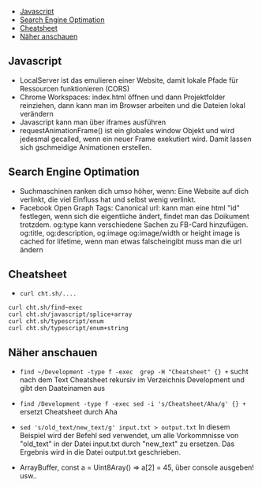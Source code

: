 - [Javascript](#javascript)
- [Search Engine Optimation](#search-engine-optimation)
- [Cheatsheet](#cheatsheet)
- [Näher anschauen](#näher-anschauen)

## Javascript

+ LocalServer ist das emulieren einer Website, damit lokale Pfade für Ressourcen funktionieren (CORS)
+ Chrome Workspaces: index.html öffnen und dann Projektfolder reinziehen, dann kann man im Browser arbeiten und die Dateien lokal verändern
+ Javascript kann man über iframes ausführen
+ requestAnimationFrame() ist ein globales window Objekt und wird jedesmal gecalled, wenn ein neuer Frame exekutiert wird. Damit lassen sich gschmeidige Animationen erstellen.


## Search Engine Optimation

+ Suchmaschinen ranken dich umso höher, wenn: Eine Website auf dich verlinkt, die viel Einfluss hat und selbst wenig verlinkt.
+ Facebook Open Graph Tags: Canonical url: <meta property="og:url" content="http://...." /> kann man eine html "id" festlegen, wenn sich die eigentliche ändert, findet man das Doikument trotzdem. og:type kann verschiedene Sachen zu FB-Card hinzufügen. og:title, og:description, og:image og:image/width or height image is cached for lifetime, wenn man etwas falscheingibt muss man die url ändern

## Cheatsheet

+ `curl cht.sh/....`
```
curl cht.sh/find~exec
curl cht.sh/javascript/splice+array
curl cht.sh/typescript/enum
curl cht.sh/typescript/enum+string
```


## Näher anschauen

+ `find ~/Development -type f -exec  grep -H "Cheatsheet" {} +` sucht nach dem Text Cheatsheet rekursiv im Verzeichnis Development und gibt den Daateinamen aus 
+ `find /Development -type f -exec sed -i 's/Cheatsheet/Aha/g' {} +` ersetzt Cheatsheet durch Aha
+ `sed 's/old_text/new_text/g' input.txt > output.txt` In diesem Beispiel wird der Befehl sed verwendet, um alle Vorkommnisse von "old_text" in der Datei input.txt durch "new_text" zu ersetzen. Das Ergebnis wird in die Datei output.txt geschrieben.


+ ArrayBuffer, const a = Uint8Aray() => a[2] = 45, über console ausgeben! usw..